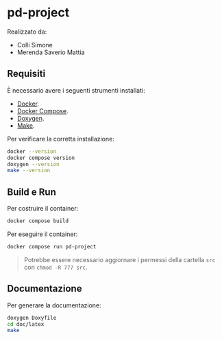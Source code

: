 # pd-project
Realizzato da:
- Colli Simone
- Merenda Saverio Mattia

## Requisiti
È necessario avere i seguenti strumenti installati:

-   [Docker](https://docs.docker.com/engine/install/).
-   [Docker Compose](https://docs.docker.com/compose/install/).
-   [Doxygen](https://doxygen.nl).
-   [Make](https://www.gnu.org/software/make/).

Per verificare la corretta installazione:

```bash
docker --version
docker compose version
doxygen --version
make --version
```

## Build e Run
Per costruire il container:

```bash
docker compose build
```

Per eseguire il container:

```bash
docker compose run pd-project
```

> Potrebbe essere necessario aggiornare i permessi della cartella `src` con `chmod -R 777 src`.

## Documentazione
Per generare la documentazione:

```bash
doxygen Doxyfile
cd doc/latex
make
```
